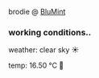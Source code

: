 brodie @ [BluMint](https://www.linkedin.com/company/blumint-io/)

<!--weather_start-->
### working conditions..

weather: clear sky ☀️

temp: 16.50 °C 👕

<!--weather_end-->
